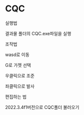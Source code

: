 # CQC

실행법 

  결과물 폴더의 CQC.exe파일을 실행

조작법

  wasd로 이동

  G로 가젯 선택

  우클릭으로 조준

  좌클릭으로 발사

편집하는 법

2022.3.4f1버전으로 CQC폴더 불러오기
